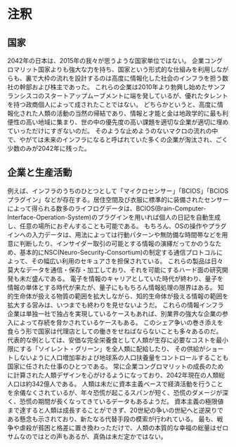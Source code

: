 # 注釈

## 国家
2042年の日本は、2015年の我々が思うような国家単位ではない。
企業コングロマリット国家よりも強大な力を持ち、国家という形式的な仕組みを利用しながらも、裏で大枠の流れを設計するのは高度に情報化した社会のインフラを担う数社の幹部および株主であった。
これらの企業は2010年より勃興し始めたサンフランシスコのスタートアップムーブメントに端を発しているが、優れたタレントを持つ政商個人によって成されたことではない。
どちらかというと、高度に情報化された人類の活動の当然の帰結であり、情報と才能と金は地政学的に最も利便性の高い地域に集まり、世の中の優先度の高い課題を適切な企業が適切に埋めていっただけにすぎないのだ。
そのような止めようのないマクロの流れの中で、やがては未来のインフラになると呼ばれていた多くの企業が淘汰され、ごく少数のみが2042年に残った。

## 企業と生産活動
例えば、インフラのうちのひとつとして「マイクロセンサー」「BCIOS」「BCIOSプラグイン」などが存在する。居住空間及び衣服に標準的に装備されたセンサーによって得られる数多のライフログデータは、BCIOS(Brain-Computer-Interface-Operation-System)のプラグインを用いれば個人の日記を自動生成し、任意の場所におぞんすることも可能である。
もちろん、OSの操作やプラグインへの入力データは、用法によっては行動パターンや無防備な時間帯などを用意に判断したり、インサイダー取引の可能とする情報の演繹だってかのうなため、基本的にNSC(Neuro-Security-Consortium)の制定する通信プロトコルによって、その幅広い利用のセキュアさを担保されている。
これらの製品は日々莫大なデータを通信・保存・加工しており、それを可能にするハード面の研究開発も未だ盛んである。
電子を情報のキャリアとしていた時代が終わり、量子を情報の単体とする時代が来たが、量子にももちろん情報処理の限界はある。
知的生命体が扱える物質の範囲を拡大しながら、知的生命体が扱える情報の範囲を拡大する営みは、いつまでも終わりを見せないようだ。
これらの情報インフラ企業は単独一社で独占を実現しているケースもあれば、別業界の強大な企業の参入によって存続を脅かされているケースもある。
このシェア争いの巻き添えを食らう形で国家は代理店としての働きをせねばならないことも多々あるのだ。
代表的な例としては、安価な完全栄養食として人類が生存に必要なコストを最小限にする「ソイレント・グリーン」を全人類に配給したり、
その供給がショートしないように人口増加率および地球系の人口扶養量をコントロールすることも国家に任された仕事のひとつである。
常に企業コングロマリットの成長のために計算された人類デザインを心がけるようになっており、2042年現在の人類総人口は約342億人である。
人類は未だに資本主義ベースで経済活動を行うことを余儀なくされているが、年々恐慌が起こるスパンが短く、恐慌のダメージが深く、恐慌の期間が長くなってきているデータもあるようだ。
資本主義の極限値まで達すると人類は成長することができず、20世紀の争いの世紀へと逆戻りである懸念も示されており、新たなる代替手段の模索が行われている。
最も、戦争や虐殺が貧困と格差に置き換わっただけで、人類の本質的な幸福の総量はゼロサムなのではとの声もあるが、真偽は未だ定かではない。
